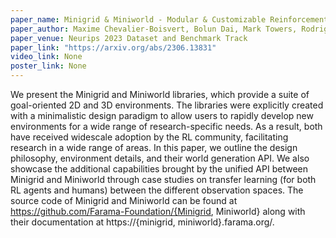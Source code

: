 ```yaml
---
paper_name: Minigrid & Miniworld - Modular & Customizable Reinforcement Learning Environments for Goal-Oriented Tasks
paper_author: Maxime Chevalier-Boisvert, Bolun Dai, Mark Towers, Rodrigo de Lazcano, Lucas Willems, Salem Lahlou, Suman Pal, Pablo Samuel Castro, Jordan Terry
paper_venue: Neurips 2023 Dataset and Benchmark Track
paper_link: "https://arxiv.org/abs/2306.13831"
video_link: None
poster_link: None
---
```

We present the Minigrid and Miniworld libraries, which provide a suite of goal-oriented 2D and 3D environments. The libraries were explicitly created with a minimalistic design paradigm to allow users to rapidly develop new environments for a wide range of research-specific needs. As a result, both have received widescale adoption by the RL community, facilitating research in a wide range of areas. In this paper, we outline the design philosophy, environment details, and their world generation API. We also showcase the additional capabilities brought by the unified API between Minigrid and Miniworld through case studies on transfer learning (for both RL agents and humans) between the different observation spaces. The source code of Minigrid and Miniworld can be found at https://github.com/Farama-Foundation/{Minigrid, Miniworld} along with their documentation at https://{minigrid, miniworld}.farama.org/.
